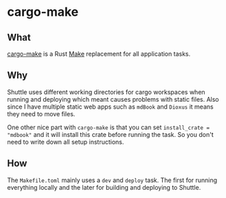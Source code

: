# cargo-make
## What
[cargo-make](https://shuttle.rs) is a Rust [Make]() replacement for all application tasks.

## Why
Shuttle uses different working directories for cargo workspaces when running and deploying which meant causes problems with static files. Also since I have multiple static web apps such as `mdBook` and `Dioxus` it means they need to move files.

One other nice part with `cargo-make` is that you can set `install_crate = "mdbook"` and it will install this crate before running the task. So you don't need to write down all setup instructions.

## How
The `Makefile.toml` mainly uses a `dev` and `deploy` task. The first for running everything locally and the later for building and deploying to Shuttle.